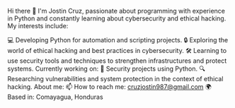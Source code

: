 Hi there 👋
I'm Jostin Cruz, passionate about programming with experience in Python and constantly learning about cybersecurity and ethical hacking. My interests include:

💻 Developing Python for automation and scripting projects.
🔒 Exploring the world of ethical hacking and best practices in cybersecurity.
🛠️ Learning to use security tools and techniques to strengthen infrastructures and protect systems.
Currently working on:
📜 Security projects using Python.
🔍 Researching vulnerabilities and system protection in the context of ethical hacking.
About me:
📫 How to reach me: cruzjostin987@gmail.com
🌍 Based in: Comayagua, Honduras

